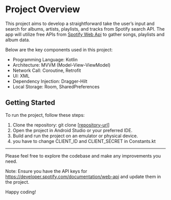 
# Project Overview

This project aims to develop a straightforward take the user’s input and search for albums, artists, playlists, and tracks from Spotify search API. The app will utilize free APIs from  [Spotify Web Api](https://developer.spotify.com/documentation/web-api) to gather songs, playlists and album data.

Below are the key components used in this project:

- Programming Language: Kotlin
- Architecture: MVVM (Model-View-ViewModel)
- Network Call: Coroutine, Retrofit
- UI: XML
- Dependency Injection: Dragger-Hilt
- Local Storage: Room, SharedPreferences

## Getting Started

To run the project, follow these steps:

1. Clone the repository: git clone [[repository-url](https://github.com/Fenil-13/GrowwSpotify)]
2. Open the project in Android Studio or your preferred IDE.
3. Build and run the project on an emulator or physical device.
4. you have to change CLIENT_ID and CLIENT_SECRET in Constants.kt
---
Please feel free to explore the codebase and make any improvements you need.

Note: Ensure you have the API keys for https://developer.spotify.com/documentation/web-api and update them in the project.

Happy coding!
